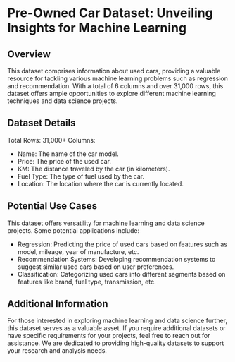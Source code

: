 # Pre-Owned Car Dataset: Unveiling Insights for Machine Learning

## Overview
This dataset comprises information about used cars, providing a valuable resource for tackling various machine learning problems such as regression and recommendation. With a total of 6 columns and over 31,000 rows, this dataset offers ample opportunities to explore different machine learning techniques and data science projects.

## Dataset Details
Total Rows: 31,000+
Columns:
- Name: The name of the car model.
- Price: The price of the used car.
- KM: The distance traveled by the car (in kilometers).
- Fuel Type: The type of fuel used by the car.
- Location: The location where the car is currently located.

## Potential Use Cases
This dataset offers versatility for machine learning and data science projects. Some potential applications include:
- Regression: Predicting the price of used cars based on features such as model, mileage, year of manufacture, etc.
- Recommendation Systems: Developing recommendation systems to suggest similar used cars based on user preferences.
- Classification: Categorizing used cars into different segments based on features like brand, fuel type, transmission, etc.

## Additional Information
For those interested in exploring machine learning and data science further, this dataset serves as a valuable asset. If you require additional datasets or have specific requirements for your projects, feel free to reach out for assistance. We are dedicated to providing high-quality datasets to support your research and analysis needs.


